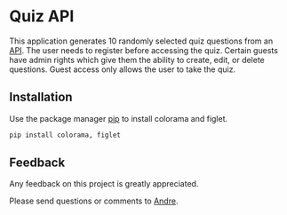 # Quiz API
This application generates 10 randomly selected quiz questions from an [API](https://cae-bootstore.herokuapp.com/). The user needs to register before accessing the quiz. Certain guests have admin rights which give them the ability to create, edit, or delete questions. Guest access only allows the user to take the quiz.


## Installation

Use the package manager [pip](https://pip.pypa.io/en/stable/) to install colorama and figlet.

```bash
pip install colorama, figlet
```

## Feedback
Any feedback on this project is greatly appreciated.

Please send questions or comments to [Andre](mailto:aalonardo@gmail.com).
